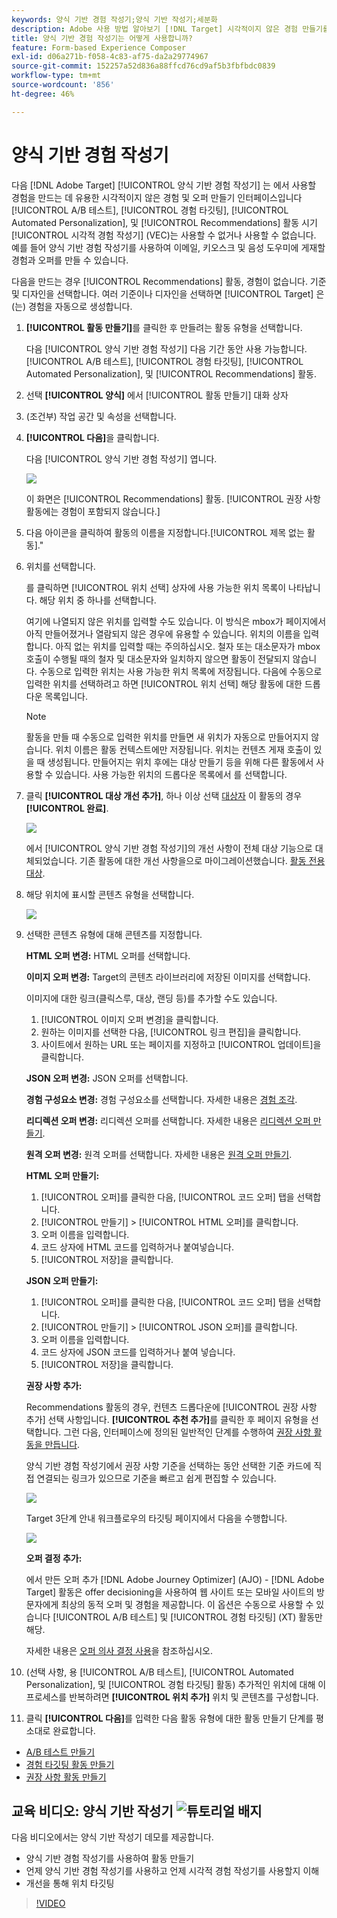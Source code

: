 ```yaml
---
keywords: 양식 기반 경험 작성기;양식 기반 작성기;세분화
description: Adobe 사용 방법 알아보기 [!DNL Target] 시각적이지 않은 경험 만들기를 위한 양식 기반 경험 작성기. VEC를 사용할 수 없거나 실용적이지 않을 때 이 작성기를 사용합니다.
title: 양식 기반 경험 작성기는 어떻게 사용합니까?
feature: Form-based Experience Composer
exl-id: d06a271b-f058-4c83-af75-da2a29774967
source-git-commit: 152257a52d836a88ffcd76cd9af5b3fbfbdc0839
workflow-type: tm+mt
source-wordcount: '856'
ht-degree: 46%

---
```


# 양식 기반 경험 작성기

다음 [!DNL Adobe Target] [!UICONTROL 양식 기반 경험 작성기] 는 에서 사용할 경험을 만드는 데 유용한 시각적이지 않은 경험 및 오퍼 만들기 인터페이스입니다 [!UICONTROL A/B 테스트], [!UICONTROL 경험 타깃팅], [!UICONTROL Automated Personalization], 및 [!UICONTROL Recommendations] 활동 시기 [!UICONTROL 시각적 경험 작성기] (VEC)는 사용할 수 없거나 사용할 수 없습니다. 예를 들어 양식 기반 경험 작성기를 사용하여 이메일, 키오스크 및 음성 도우미에 게재할 경험과 오퍼를 만들 수 있습니다.

다음을 만드는 경우 [!UICONTROL Recommendations] 활동, 경험이 없습니다. 기준 및 디자인을 선택합니다. 여러 기준이나 디자인을 선택하면 [!UICONTROL Target] 은(는) 경험을 자동으로 생성합니다.

1. **[!UICONTROL 활동 만들기]**&#x200B;를 클릭한 후 만들려는 활동 유형을 선택합니다.

   다음 [!UICONTROL 양식 기반 경험 작성기] 다음 기간 동안 사용 가능합니다. [!UICONTROL A/B 테스트], [!UICONTROL 경험 타깃팅], [!UICONTROL Automated Personalization], 및 [!UICONTROL Recommendations] 활동.

1. 선택 **[!UICONTROL 양식]** 에서 [!UICONTROL 활동 만들기] 대화 상자

1. (조건부) 작업 공간 및 속성을 선택합니다.

1. **[!UICONTROL 다음]**&#x200B;을 클릭합니다.

   다음 [!UICONTROL 양식 기반 경험 작성기] 엽니다.

   ![](assets/location_refinements.png)

   이 화면은 [!UICONTROL Recommendations] 활동. [!UICONTROL 권장 사항 활동에는 경험이 포함되지 않습니다.]

1. 다음 아이콘을 클릭하여 활동의 이름을 지정합니다.[!UICONTROL 제목 없는 활동].&quot;
1. 위치를 선택합니다.

   를 클릭하면 [!UICONTROL 위치 선택] 상자에 사용 가능한 위치 목록이 나타납니다. 해당 위치 중 하나를 선택합니다.

   여기에 나열되지 않은 위치를 입력할 수도 있습니다. 이 방식은 mbox가 페이지에서 아직 만들어졌거나 열람되지 않은 경우에 유용할 수 있습니다. 위치의 이름을 입력합니다. 아직 없는 위치를 입력할 때는 주의하십시오. 철자 또는 대소문자가 mbox 호출이 수행될 때의 철자 및 대소문자와 일치하지 않으면 활동이 전달되지 않습니다. 수동으로 입력한 위치는 사용 가능한 위치 목록에 저장됩니다. 다음에 수동으로 입력한 위치를 선택하려고 하면 [!UICONTROL 위치 선택] 해당 활동에 대한 드롭다운 목록입니다.

   >[!NOTE]
   >
   >활동을 만들 때 수동으로 입력한 위치를 만들면 새 위치가 자동으로 만들어지지 않습니다. 위치 이름은 활동 컨텍스트에만 저장됩니다. 위치는 컨텐츠 게재 호출이 있을 때 생성됩니다. 만들어지는 위치 후에는 대상 만들기 등을 위해 다른 활동에서 사용할 수 있습니다. 사용 가능한 위치의 드롭다운 목록에서 를 선택합니다.

1. 클릭 **[!UICONTROL 대상 개선 추가]**, 하나 이상 선택 [대상자](/help/main/c-target/target.md#concept_A782F8481A5041EBA75103CB26376522) 이 활동의 경우 **[!UICONTROL 완료]**.

   ![](assets/location_refinements_2.png)

   에서 [!UICONTROL 양식 기반 경험 작성기]의 개선 사항이 전체 대상 기능으로 대체되었습니다. 기존 활동에 대한 개선 사항을으로 마이그레이션했습니다. [활동 전용 대상](/help/main/c-target/creating-activity-only-audience.md#concept_A6BADCF530ED4AE1852E677FEBE68483).

1. 해당 위치에 표시할 콘텐츠 유형을 선택합니다.

   ![](assets/form_content.png)

1. 선택한 콘텐츠 유형에 대해 콘텐츠를 지정합니다.

   **HTML 오퍼 변경:** HTML 오퍼를 선택합니다.

   **이미지 오퍼 변경:** Target의 콘텐츠 라이브러리에 저장된 이미지를 선택합니다.

   이미지에 대한 링크(클릭스루, 대상, 랜딩 등)를 추가할 수도 있습니다.

   1. [!UICONTROL 이미지 오퍼 변경]을 클릭합니다.
   1. 원하는 이미지를 선택한 다음, [!UICONTROL 링크 편집]을 클릭합니다.
   1. 사이트에서 원하는 URL 또는 페이지를 지정하고 [!UICONTROL 업데이트]을 클릭합니다.

   **JSON 오퍼 변경:** JSON 오퍼를 선택합니다.

   **경험 구성요소 변경:** 경험 구성요소를 선택합니다. 자세한 내용은 [경험 조각](/help/main/c-experiences/c-manage-content/aem-experience-fragments.md).

   **리디렉션 오퍼 변경:** 리디렉션 오퍼를 선택합니다. 자세한 내용은 [리디렉션 오퍼 만들기](/help/main/c-experiences/c-manage-content/offer-redirect.md).

   **원격 오퍼 변경:** 원격 오퍼를 선택합니다. 자세한 내용은 [원격 오퍼 만들기](/help/main/c-experiences/c-manage-content/about-remote-offers.md).

   **HTML 오퍼 만들기:**

   1. [!UICONTROL 오퍼]를 클릭한 다음, [!UICONTROL 코드 오퍼] 탭을 선택합니다.
   1. [!UICONTROL 만들기] > [!UICONTROL HTML 오퍼]를 클릭합니다.
   1. 오퍼 이름을 입력합니다.
   1. 코드 상자에 HTML 코드를 입력하거나 붙여넣습니다.
   1. [!UICONTROL 저장]을 클릭합니다.

   **JSON 오퍼 만들기:**

   1. [!UICONTROL 오퍼]를 클릭한 다음, [!UICONTROL 코드 오퍼] 탭을 선택합니다.
   1. [!UICONTROL 만들기] > [!UICONTROL JSON 오퍼]를 클릭합니다.
   1. 오퍼 이름을 입력합니다.
   1. 코드 상자에 JSON 코드를 입력하거나 붙여 넣습니다.
   1. [!UICONTROL 저장]을 클릭합니다.

   **권장 사항 추가:**

   Recommendations 활동의 경우, 컨텐츠 드롭다운에 [!UICONTROL 권장 사항 추가] 선택 사항입니다. **[!UICONTROL 추천 추가]**&#x200B;를 클릭한 후 페이지 유형을 선택합니다. 그런 다음, 인터페이스에 정의된 일반적인 단계를 수행하여 [권장 사항 활동을 만듭니다](/help/main/c-recommendations/t-create-recs-activity/create-recs-activity.md).

   양식 기반 경험 작성기에서 권장 사항 기준을 선택하는 동안 선택한 기준 카드에 직접 연결되는 링크가 있으므로 기준을 빠르고 쉽게 편집할 수 있습니다.

   ![](assets/change_criteria.png)

   Target 3단계 안내 워크플로우의 타깃팅 페이지에서 다음을 수행합니다.

   ![](assets/change_criteria_2.png)

   **오퍼 결정 추가:**

   에서 만든 오퍼 추가 [!DNL Adobe Journey Optimizer] (AJO) - [!DNL Adobe Target] 활동은 offer decisioning을 사용하여 웹 사이트 또는 모바일 사이트의 방문자에게 최상의 동적 오퍼 및 경험을 제공합니다. 이 옵션은 수동으로 사용할 수 있습니다 [!UICONTROL A/B 테스트] 및 [!UICONTROL 경험 타깃팅] (XT) 활동만 해당.

   자세한 내용은 [오퍼 의사 결정 사용](/help/main/c-integrating-target-with-mac/ajo/offer-decision.md)을 참조하십시오.

1. (선택 사항, 용 [!UICONTROL A/B 테스트], [!UICONTROL Automated Personalization], 및 [!UICONTROL 경험 타깃팅] 활동) 추가적인 위치에 대해 이 프로세스를 반복하려면 **[!UICONTROL 위치 추가]** 위치 및 콘텐츠를 구성합니다.
1. 클릭 **[!UICONTROL 다음]**&#x200B;를 입력한 다음 활동 유형에 대한 활동 만들기 단계를 평소대로 완료합니다.

* [A/B 테스트 만들기](/help/main/c-activities/t-test-ab/t-test-create-ab/test-create-ab.md)
* [경험 타깃팅 활동 만들기](/help/main/c-activities/t-experience-target/t-xt-create/xt-create.md#task_D6B3429AC31549E1A70EDF04B3DDC765)
* [권장 사항 활동 만들기](/help/main/c-recommendations/t-create-recs-activity/create-recs-activity.md#task_6874328773C64C44A73F0A130AD3F96F)

## 교육 비디오: 양식 기반 작성기 ![튜토리얼 배지](/help/main/assets/tutorial.png)

다음 비디오에서는 양식 기반 작성기 데모를 제공합니다.

* 양식 기반 경험 작성기를 사용하여 활동 만들기
* 언제 양식 기반 경험 작성기를 사용하고 언제 시각적 경험 작성기를 사용할지 이해
* 개선을 통해 위치 타깃팅

>[!VIDEO](https://video.tv.adobe.com/v/17390)
